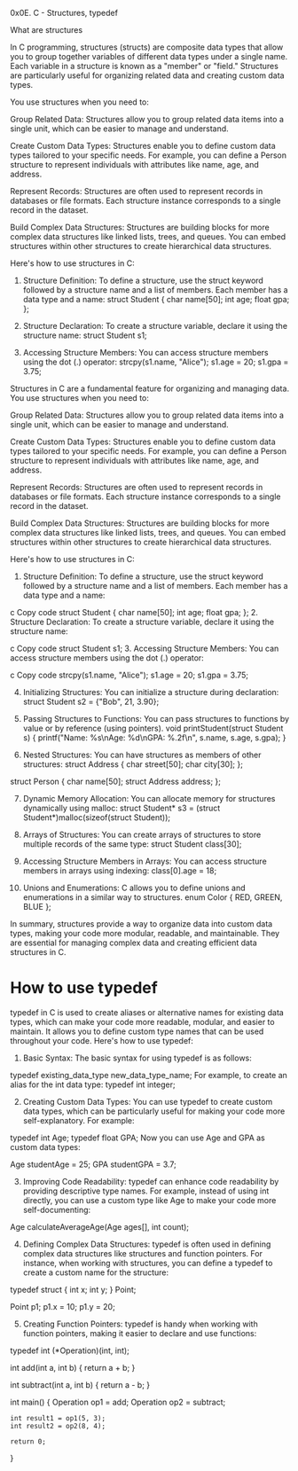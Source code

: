 0x0E. C - Structures, typedef

What are structures

In C programming, structures (structs) are composite data types that allow you to group together variables of different data types under a single name. Each variable in a structure is known as a "member" or "field." Structures are particularly useful for organizing related data and creating custom data types.

You use structures when you need to:

Group Related Data: Structures allow you to group related data items into a single unit, which can be easier to manage and understand.

Create Custom Data Types: Structures enable you to define custom data types tailored to your specific needs. For example, you can define a Person structure to represent individuals with attributes like name, age, and address.

Represent Records: Structures are often used to represent records in databases or file formats. Each structure instance corresponds to a single record in the dataset.

Build Complex Data Structures: Structures are building blocks for more complex data structures like linked lists, trees, and queues. You can embed structures within other structures to create hierarchical data structures.

Here's how to use structures in C:

1. Structure Definition:
To define a structure, use the struct keyword followed by a structure name and a list of members. Each member has a data type and a name:
struct Student {
    char name[50];
    int age;
    float gpa;
};


2. Structure Declaration:
To create a structure variable, declare it using the structure name:
struct Student s1;


3. Accessing Structure Members:
You can access structure members using the dot (.) operator:
strcpy(s1.name, "Alice");
s1.age = 20;
s1.gpa = 3.75;



Structures in C are a fundamental feature for organizing and managing data. You use structures when you need to:

Group Related Data: Structures allow you to group related data items into a single unit, which can be easier to manage and understand.

Create Custom Data Types: Structures enable you to define custom data types tailored to your specific needs. For example, you can define a Person structure to represent individuals with attributes like name, age, and address.

Represent Records: Structures are often used to represent records in databases or file formats. Each structure instance corresponds to a single record in the dataset.

Build Complex Data Structures: Structures are building blocks for more complex data structures like linked lists, trees, and queues. You can embed structures within other structures to create hierarchical data structures.

Here's how to use structures in C:

1. Structure Definition:
To define a structure, use the struct keyword followed by a structure name and a list of members. Each member has a data type and a name:

c
Copy code
struct Student {
    char name[50];
    int age;
    float gpa;
};
2. Structure Declaration:
To create a structure variable, declare it using the structure name:

c
Copy code
struct Student s1;
3. Accessing Structure Members:
You can access structure members using the dot (.) operator:

c
Copy code
strcpy(s1.name, "Alice");
s1.age = 20;
s1.gpa = 3.75;

4. Initializing Structures:
You can initialize a structure during declaration:
struct Student s2 = {"Bob", 21, 3.90};

5. Passing Structures to Functions:
You can pass structures to functions by value or by reference (using pointers).
void printStudent(struct Student s) {
    printf("Name: %s\nAge: %d\nGPA: %.2f\n", s.name, s.age, s.gpa);
}

6. Nested Structures:
You can have structures as members of other structures:
struct Address {
    char street[50];
    char city[30];
};

struct Person {
    char name[50];
    struct Address address;
};

7. Dynamic Memory Allocation:
You can allocate memory for structures dynamically using malloc:
struct Student* s3 = (struct Student*)malloc(sizeof(struct Student));

8. Arrays of Structures:
You can create arrays of structures to store multiple records of the same type:
struct Student class[30];

9. Accessing Structure Members in Arrays:
You can access structure members in arrays using indexing:
class[0].age = 18;

10. Unions and Enumerations:
C allows you to define unions and enumerations in a similar way to structures.
enum Color { RED, GREEN, BLUE };


In summary, structures provide a way to organize data into custom data types, making your code more modular, readable, and maintainable. They are essential for managing complex data and creating efficient data structures in C.








# How to use typedef

typedef in C is used to create aliases or alternative names for existing data types, which can make your code more readable, modular, and easier to maintain. It allows you to define custom type names that can be used throughout your code. Here's how to use typedef:

1. Basic Syntax:
The basic syntax for using typedef is as follows:

typedef existing_data_type new_data_type_name;
For example, to create an alias for the int data type:
typedef int integer;

2. Creating Custom Data Types:
You can use typedef to create custom data types, which can be particularly useful for making your code more self-explanatory. For example:

typedef int Age;
typedef float GPA;
Now you can use Age and GPA as custom data types:

Age studentAge = 25;
GPA studentGPA = 3.7;

3. Improving Code Readability:
typedef can enhance code readability by providing descriptive type names. For example, instead of using int directly, you can use a custom type like Age to make your code more self-documenting:

Age calculateAverageAge(Age ages[], int count);

4. Defining Complex Data Structures:
typedef is often used in defining complex data structures like structures and function pointers. For instance, when working with structures, you can define a typedef to create a custom name for the structure:

typedef struct {
    int x;
    int y;
} Point;

Point p1;
p1.x = 10;
p1.y = 20;

5. Creating Function Pointers:
typedef is handy when working with function pointers, making it easier to declare and use functions:

typedef int (*Operation)(int, int);

int add(int a, int b) {
    return a + b;
}

int subtract(int a, int b) {
    return a - b;
}

int main() {
    Operation op1 = add;
    Operation op2 = subtract;
    
    int result1 = op1(5, 3);
    int result2 = op2(8, 4);
    
    return 0;
}

